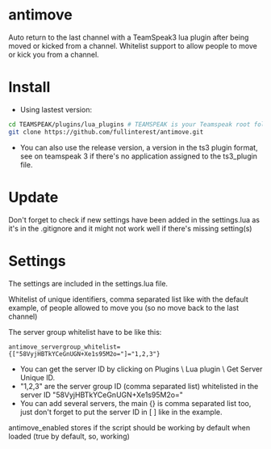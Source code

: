 # antimove
Auto return to the last channel with a TeamSpeak3 lua plugin after being moved or kicked from a channel. Whitelist support to allow people to move or kick you from a channel.

# Install

- Using lastest version:

```bash
cd TEAMSPEAK/plugins/lua_plugins # TEAMSPEAK is your Teamspeak root folder.
git clone https://github.com/fullinterest/antimove.git
```
- You can also use the release version, a version in the ts3 plugin format, see on teamspeak 3 if there's no application assigned to the ts3_plugin file.

# Update

Don't forget to check if new settings have been added in the settings.lua as it's in the .gitignore and it might not work well if there's missing setting(s)

# Settings

The settings are included in the settings.lua file.

Whitelist of unique identifiers, comma separated list like with the default example, of people allowed to move you (so no move back to the last channel)

The server group whitelist have to be like this: 
```
antimove_servergroup_whitelist={["58VyjHBTkYCeGnUGN+Xe1s95M2o="]="1,2,3"}
```
- You can get the server ID by clicking on Plugins \ Lua plugin \ Get Server Unique ID.
- "1,2,3" are the server group ID (comma separated list) whitelisted in the server ID "58VyjHBTkYCeGnUGN+Xe1s95M2o="
- You can add several servers, the main {} is comma separated list too, just don't forget to put the server ID in [ ] like in the example.

antimove_enabled stores if the script should be working by default when loaded (true by default, so, working)
